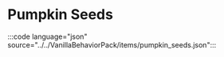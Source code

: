 # Pumpkin Seeds

:::code language="json" source="../../VanillaBehaviorPack/items/pumpkin_seeds.json":::